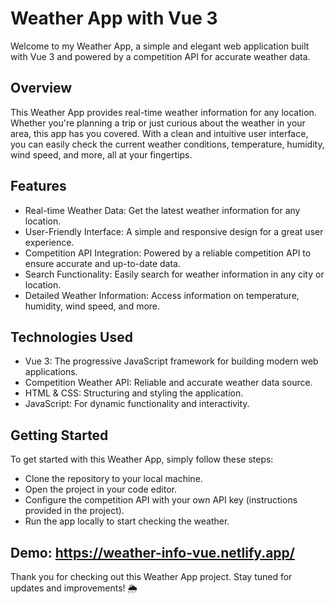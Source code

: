 
# Weather App with Vue 3

Welcome to my Weather App, a simple and elegant web application built with Vue 3 and powered by a competition API for accurate weather data.


## Overview

This Weather App provides real-time weather information for any location. Whether you're planning a trip or just curious about the weather in your area, this app has you covered. With a clean and intuitive user interface, you can easily check the current weather conditions, temperature, humidity, wind speed, and more, all at your fingertips.


## Features

- Real-time Weather Data: Get the latest weather information for any location.
- User-Friendly Interface: A simple and responsive design for a great user experience.
- Competition API Integration: Powered by a reliable competition API to ensure accurate and up-to-date data.
- Search Functionality: Easily search for weather information in any city or location.
- Detailed Weather Information: Access information on temperature, humidity, wind speed, and more.


## Technologies Used

- Vue 3: The progressive JavaScript framework for building modern web applications.
- Competition Weather API: Reliable and accurate weather data source.
- HTML & CSS: Structuring and styling the application.
- JavaScript: For dynamic functionality and interactivity.


## Getting Started

To get started with this Weather App, simply follow these steps:

* Clone the repository to your local machine.
* Open the project in your code editor.
* Configure the competition API with your own API key (instructions provided in the project).
* Run the app locally to start checking the weather.


## Demo:  https://weather-info-vue.netlify.app/

Thank you for checking out this Weather App project. Stay tuned for updates and improvements! 🌦️



